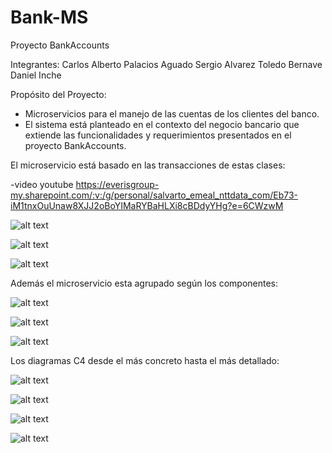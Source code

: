 # Bank-MS

Proyecto BankAccounts

Integrantes:
Carlos Alberto Palacios Aguado
Sergio Alvarez Toledo
Bernave Daniel Inche 

Propósito del Proyecto:

- Microservicios para el manejo de las cuentas de los clientes del banco.
- El sistema está planteado en el contexto del negocio bancario que extiende las funcionalidades y requerimientos presentados en el proyecto BankAccounts.

El microservicio está basado en las transacciones de estas clases:

-video youtube
https://everisgroup-my.sharepoint.com/:v:/g/personal/salvarto_emeal_nttdata_com/Eb73-iM1tnxOuUnaw8XJJ2oBoYIMaRYBaHLXi8cBDdyYHg?e=6CWzwM




![alt text](ClientClasses.png "Diagrama de Tablas")

![alt text](ProductClasses.png "Diagrama de Tablas")

![alt text](MovementClasses.png "Diagrama de Tablas")

Además el microservicio esta agrupado según los componentes:

![alt text](C4-ComponenteClient.png "Diagrama de Componentes")

![alt text](C4-ComponenteProduct.png "Diagrama de Componentes")

![alt text](C4-ComponenteClientProduct.png "Diagrama de Componentes")

Los diagramas C4 desde el más concreto hasta el más detallado:

![alt text](ConfigServerEureka.png "Diagrama de Componentes")

![alt text](C4-Contexto.vpd.jpg "Diagrama de Componentes")

![alt text](C4-Contenedor.jpg "Diagrama de Componentes")

![alt text](C4-Componente.vpd.jpg "Diagrama de Componentes")




